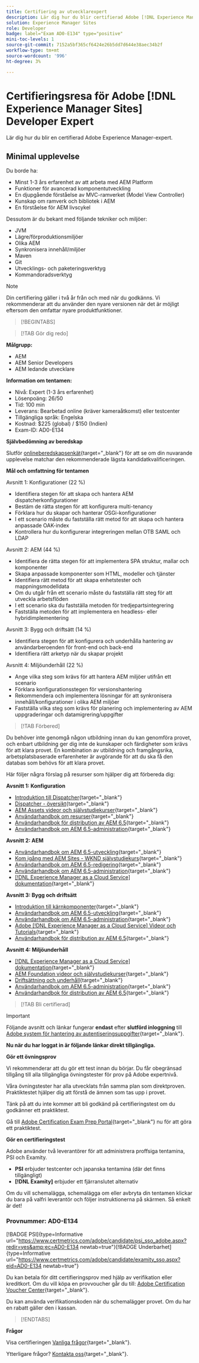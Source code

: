```yaml
---
title: Certifiering av utvecklarexpert
description: Lär dig hur du blir certifierad Adobe [!DNL Experience Manager Sites] Expert.
solution: Experience Manager Sites
role: Developer
badge: label="Exam AD0-E134" type="positive"
mini-toc-levels: 1
source-git-commit: 7152a5bf365cf6424e26b5dd7d644e38aec34b2f
workflow-type: tm+mt
source-wordcount: '996'
ht-degree: 3%

---
```


# Certifieringsresa för Adobe [!DNL Experience Manager Sites] Developer Expert

Lär dig hur du blir en certifierad Adobe Experience Manager-expert.

## Minimal upplevelse

Du borde ha:

* Minst 1-3 års erfarenhet av att arbeta med AEM Platform
* Funktioner för avancerad komponentutveckling
* En djupgående förståelse av MVC-ramverket (Model View Controller)
* Kunskap om ramverk och bibliotek i AEM
* En förståelse för AEM livscykel

Dessutom är du bekant med följande tekniker och miljöer:

* JVM
* Lägre/förproduktionsmiljöer
* Olika AEM
* Synkronisera innehåll/miljöer
* Maven
* Git
* Utvecklings- och paketeringsverktyg
* Kommandoradsverktyg

>[!NOTE]
>
>Din certifiering gäller i två år från och med när du godkänns. Vi rekommenderar att du använder den nyare versionen när det är möjligt eftersom den omfattar nyare produktfunktioner.

>[!BEGINTABS]

>[!TAB Gör dig redo]

**Målgrupp:**

* AEM
* AEM Senior Developers
* AEM ledande utvecklare

**Information om tentamen:**

* Nivå: Expert (1-3 års erfarenhet)
* Lösenpoäng: 26/50
* Tid: 100 min
* Leverans: Bearbetad online (kräver kameraåtkomst) eller testcenter
* Tillgängliga språk: Engelska
* Kostnad: $225 (global) / $150 (Indien)
* Exam-ID: AD0-E134

**Självbedömning av beredskap**

Slutför [onlineberedskapsenkät](https://scorpion.caveon.com/launchpad/ad-q-e129-readiness-questionnaire-for-adobe-aem-assets-developer-professional-exam-copy-9ts38u/ad-q-e116-readiness-questionnaire-for-adobe-aem-developer-expert-exam){target="_blank"} för att se om din nuvarande upplevelse matchar den rekommenderade lägsta kandidatkvalificeringen.

**Mål och omfattning för tentamen**

Avsnitt 1: Konfigurationer (22 %)

* Identifiera stegen för att skapa och hantera AEM dispatcherkonfigurationer
* Bestäm de rätta stegen för att konfigurera multi-tenancy
* Förklara hur du skapar och hanterar OSGi-konfigurationer
* I ett scenario måste du fastställa rätt metod för att skapa och hantera anpassade OAK-index
* Kontrollera hur du konfigurerar integreringen mellan OTB SAML och LDAP

Avsnitt 2: AEM (44 %)

* Identifiera de rätta stegen för att implementera SPA struktur, mallar och komponenter
* Skapa anpassade komponenter som HTML, modeller och tjänster
* Identifiera rätt metod för att skapa enhetstester och mappningsmodelldata
* Om du utgår från ett scenario måste du fastställa rätt steg för att utveckla arbetsflöden
* I ett scenario ska du fastställa metoden för tredjepartsintegrering
* Fastställa metoden för att implementera en headless- eller hybridimplementering

Avsnitt 3: Bygg och driftsätt (14 %)

* Identifiera stegen för att konfigurera och underhålla hantering av användarberoenden för front-end och back-end
* Identifiera rätt arketyp när du skapar projekt

Avsnitt 4: Miljöunderhåll (22 %)

* Ange vilka steg som krävs för att hantera AEM miljöer utifrån ett scenario
* Förklara konfigurationsstegen för versionshantering
* Rekommendera och implementera lösningar för att synkronisera innehåll/konfigurationer i olika AEM miljöer
* Fastställa vilka steg som krävs för planering och implementering av AEM uppgraderingar och datamigrering/uppgifter

>[!TAB Förbered]

Du behöver inte genomgå någon utbildning innan du kan genomföra provet, och enbart utbildning ger dig inte de kunskaper och färdigheter som krävs för att klara provet. En kombination av utbildning och framgångsrika, arbetsplatsbaserade erfarenheter är avgörande för att du ska få den databas som behövs för att klara provet.

Här följer några förslag på resurser som hjälper dig att förbereda dig:

**Avsnitt 1: Konfiguration**

* [Introduktion till Dispatcher](https://experienceleague.adobe.com/docs/experience-manager-learn/cloud-service/underlying-technology/introduction-dispatcher.html?lang=en){target="_blank"}
* [Dispatcher - översikt](https://experienceleague.adobe.com/docs/experience-manager-dispatcher/using/dispatcher.html?lang=en){target="_blank"}
* [AEM Assets videor och självstudiekurser](https://experienceleague.adobe.com/docs/experience-manager-learn/assets/overview.html?lang=en){target="_blank"}
* [Användarhandbok om resurser](https://experienceleague.adobe.com/docs/experience-manager-64/assets/home.html?lang=en){target="_blank"}
* [Användarhandbok för distribution av AEM 6.5](https://experienceleague.adobe.com/docs/experience-manager-65/deploying/home.html?lang=en){target="_blank"}
* [Användarhandbok om AEM 6.5-administration](https://experienceleague.adobe.com/docs/experience-manager-65/administering/home.html?lang=en){target="_blank"}

**Avsnitt 2: AEM**

* [Användarhandbok om AEM 6.5-utveckling](https://experienceleague.adobe.com/docs/experience-manager-65/developing/home.html?lang=en){target="_blank"}
* [Kom igång med AEM Sites - WKND självstudiekurs](https://experienceleague.adobe.com/docs/experience-manager-learn/getting-started-wknd-tutorial-develop/overview.html?lang=en){target="_blank"}
* [Användarhandbok om AEM 6.5-redigering](https://experienceleague.adobe.com/docs/experience-manager-65/authoring/home.html?lang=en){target="_blank"}
* [Användarhandbok om AEM 6.5-administration](https://experienceleague.adobe.com/docs/experience-manager-65/administering/home.html?lang=en){target="_blank"}
* [[!DNL Experience Manager as a Cloud Service] dokumentation](https://experienceleague.adobe.com/docs/experience-manager-cloud-service/content/home.html?lang=en){target="_blank"}

**Avsnitt 3: Bygg och driftsätt**

* [Introduktion till kärnkomponenter](https://experienceleague.adobe.com/docs/experience-manager-core-components/using/introduction.html?lang=en){target="_blank"}
* [Användarhandbok om AEM 6.5-utveckling](https://experienceleague.adobe.com/docs/experience-manager-65/developing/home.html?lang=en){target="_blank"}
* [Användarhandbok om AEM 6.5-administration](https://experienceleague.adobe.com/docs/experience-manager-65/administering/home.html?lang=en){target="_blank"}
* [Adobe [!DNL Experience Manager as a Cloud Service] Videor och Tutorials](https://experienceleague.adobe.com/docs/experience-manager-learn/cloud-service/overview.html?lang=en){target="_blank"}
* [Användarhandbok för distribution av AEM 6.5](https://experienceleague.adobe.com/docs/experience-manager-65/deploying/home.html?lang=en){target="_blank"}

**Avsnitt 4: Miljöunderhåll**

* [[!DNL Experience Manager as a Cloud Service] dokumentation](https://experienceleague.adobe.com/docs/experience-manager-cloud-service/content/home.html?lang=en){target="_blank"}
* [AEM Foundation videor och självstudiekurser](https://experienceleague.adobe.com/docs/experience-manager-learn/foundation/overview.html?lang=en){target="_blank"}
* [Driftsättning och underhåll](https://experienceleague.adobe.com/docs/experience-manager-64/deploying/deploying/deploy.html?lang=en){target="_blank"}
* [Användarhandbok om AEM 6.5-administration](https://experienceleague.adobe.com/docs/experience-manager-65/administering/home.html?lang=en){target="_blank"}
* [Användarhandbok för distribution av AEM 6.5](https://experienceleague.adobe.com/docs/experience-manager-65/deploying/home.html?lang=en){target="_blank"}

>[!TAB Bli certifierad]

>[!IMPORTANT]
>
>Följande avsnitt och länkar fungerar **endast**  efter **slutförd inloggning** till [Adobe system för hantering av autentiseringsuppgifter](http://www.certmetrics.com/adobe){target="_blank"}.

**Nu när du har loggat in är följande länkar direkt tillgängliga.**

**Gör ett övningsprov**

Vi rekommenderar att du gör ett test innan du börjar. Du får obegränsad tillgång till alla tillgängliga övningstester för prov på Adobe expertnivå.

Våra övningstester har alla utvecklats från samma plan som direktproven. Praktiktestet hjälper dig att förstå de ämnen som tas upp i provet.

Tänk på att du inte kommer att bli godkänd på certifieringstest om du godkänner ett praktiktest.

Gå till [Adobe Certification Exam Prep Portal](https://www.certmetrics.com/adobe/candidate/gmetrix_sso.aspx){target="_blank"} nu för att göra ett praktiktest.

**Gör en certifieringstest**

Adobe använder två leverantörer för att administrera proffsiga tentamina, PSI och Examity.

* **PSI** erbjuder testcenter och japanska tentamina (där det finns tillgängligt)
* **[!DNL Examity]** erbjuder ett fjärranslutet alternativ

Om du vill schemalägga, schemalägga om eller avbryta din tentamen klickar du bara på valfri leverantör och följer instruktionerna på skärmen. Så enkelt är det!

### Provnummer: AD0-E134

[!BADGE PSI]{type=Informative url="https://www.certmetrics.com/adobe/candidate/psi_sso_adobe.aspx?redir=yes&amp;ec=AD0-E134 newtab=true"}[!BADGE Underbarhet]{type=Informative url="https://www.certmetrics.com/adobe/candidate/examity_sso.aspx?eid=AD0-E134 newtab=true"}

Du kan betala för ditt certifieringsprov med hjälp av verifikation eller kreditkort. Om du vill köpa en provvoucher går du till: [Adobe Certification Voucher Center](https://market.xvoucher.com/adobe/global){target="_blank"}.

Du kan använda verifikationskoden när du schemalägger provet. Om du har en rabatt gäller den i kassan.

>[!ENDTABS]

**Frågor**

Visa certifieringen [Vanliga frågor](https://experienceleague.adobe.com/docs/certification/certification/faq.html?lang=en){target="_blank"}.

Ytterligare frågor? [Kontakta oss](mailto:certif@adobe.com){target="_blank"}.
